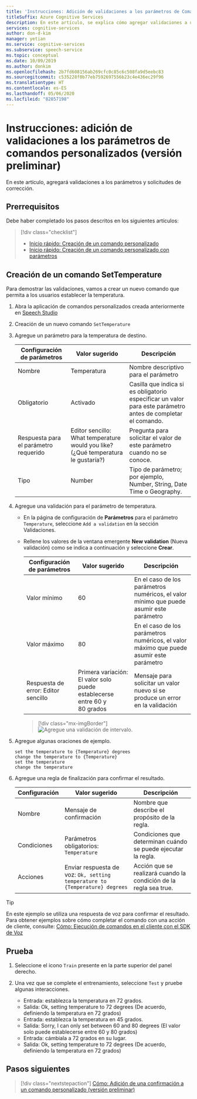 ```yaml
---
title: 'Instrucciones: Adición de validaciones a los parámetros de Comando personalizado'
titleSuffix: Azure Cognitive Services
description: En este artículo, se explica cómo agregar validaciones a un parámetro en comandos personalizados.
services: cognitive-services
author: don-d-kim
manager: yetian
ms.service: cognitive-services
ms.subservice: speech-service
ms.topic: conceptual
ms.date: 10/09/2019
ms.author: donkim
ms.openlocfilehash: 2b7fd608156ab269cfc0c85c6c508fa9d5eebc83
ms.sourcegitcommit: c535228f0b77eb7592697556b23c4e436ec29f96
ms.translationtype: HT
ms.contentlocale: es-ES
ms.lasthandoff: 05/06/2020
ms.locfileid: "82857198"
---
```

# <a name="how-to-add-validations-to-custom-command-parameters-preview"></a>Instrucciones: adición de validaciones a los parámetros de comandos personalizados (versión preliminar)

En este artículo, agregará validaciones a los parámetros y solicitudes de corrección.

## <a name="prerequisites"></a>Prerrequisitos

Debe haber completado los pasos descritos en los siguientes artículos:

> [!div class="checklist"]
> * [Inicio rápido: Creación de un comando personalizado](./quickstart-custom-speech-commands-create-new.md)
> * [Inicio rápido: Creación de un comando personalizado con parámetros](./quickstart-custom-speech-commands-create-parameters.md)

## <a name="create-a-settemperature-command"></a>Creación de un comando SetTemperature

Para demostrar las validaciones, vamos a crear un nuevo comando que permita a los usuarios establecer la temperatura.

1. Abra la aplicación de comandos personalizados creada anteriormente en [Speech Studio](https://speech.microsoft.com/)
1. Creación de un nuevo comando `SetTemperature`
1. Agregue un parámetro para la temperatura de destino.

   | Configuración de parámetros           | Valor sugerido    |Descripción                 |                                    
   | ----------------- | ----------------------------------| -------------|
   | Nombre              | Temperatura                       | Nombre descriptivo para el parámetro                                |
   | Obligatorio          | Activado                           | Casilla que indica si es obligatorio especificar un valor para este parámetro antes de completar el comando. |
   | Respuesta para el parámetro requerido     | Editor sencillo: What temperature would you like? (¿Qué temperatura le gustaría?)  | Pregunta para solicitar el valor de este parámetro cuando no se conoce. |
   | Tipo              | Number                            | Tipo de parámetro; por ejemplo, Number, String, Date Time o Geography.   |

1. Agregue una validación para el parámetro de temperatura.

    - En la página de configuración de **Parámetros** para el parámetro `Temperature`, seleccione `Add a validation` en la sección Validaciones.
    - Rellene los valores de la ventana emergente **New validation** (Nueva validación) como se indica a continuación y seleccione **Crear**.

  
       | Configuración de parámetros         | Valor sugerido                                          | Descripción                                                                        |
       | ----------------- | -------------------------------------------------------- | ------------------------------------------------------------------------------------------------ |
       | Valor mínimo        | 60               | En el caso de los parámetros numéricos, el valor mínimo que puede asumir este parámetro |
       | Valor máximo        | 80               | En el caso de los parámetros numéricos, el valor máximo que puede asumir este parámetro |
       | Respuesta de error: Editor sencillo| Primera variación: El valor solo puede establecerse entre 60 y 80 grados      | Mensaje para solicitar un valor nuevo si se produce un error en la validación                                       |

       > [!div class="mx-imgBorder"]
       > ![Agregue una validación de intervalo](media/custom-speech-commands/validations-add-temperature.png).

1. Agregue algunas oraciones de ejemplo.

   ```
   set the temperature to {Temperature} degrees
   change the temperature to {Temperature}
   set the temperature
   change the temperature
   ```

1. Agregue una regla de finalización para confirmar el resultado.

   | Configuración    | Valor sugerido                                           |Descripción                                     |
   | ---------- | --------------------------------------------------------- |-----|
   | Nombre       | Mensaje de confirmación                                      |Nombre que describe el propósito de la regla. |
   | Condiciones | Parámetros obligatorios: `Temperature`                       |Condiciones que determinan cuándo se puede ejecutar la regla.    |   
   | Acciones    | Enviar respuesta de voz: `Ok, setting temperature to {Temperature} degrees` | Acción que se realizará cuando la condición de la regla sea true. |

> [!TIP]
> En este ejemplo se utiliza una respuesta de voz para confirmar el resultado. Para obtener ejemplos sobre cómo completar el comando con una acción de cliente, consulte: [Cómo: Ejecución de comandos en el cliente con el SDK de Voz](./how-to-custom-speech-commands-fulfill-sdk.md)


## <a name="try-it-out"></a>Prueba
1. Seleccione el icono `Train` presente en la parte superior del panel derecho.

1. Una vez que se complete el entrenamiento, seleccione `Test` y pruebe algunas interacciones.

    - Entrada: establezca la temperatura en 72 grados.
    - Salida: Ok, setting temperature to 72 degrees (De acuerdo, definiendo la temperatura en 72 grados)
    - Entrada: establezca la temperatura en 45 grados.
    - Salida: Sorry, I can only set between 60 and 80 degrees (El valor solo puede establecerse entre 60 y 80 grados)
    - Entrada: cámbiala a 72 grados en su lugar.
    - Salida: Ok, setting temperature to 72 degrees (De acuerdo, definiendo la temperatura en 72 grados)

## <a name="next-steps"></a>Pasos siguientes

> [!div class="nextstepaction"]
> [Cómo: Adición de una confirmación a un comando personalizado (versión preliminar)](./how-to-custom-speech-commands-confirmations.md)

